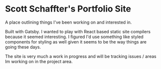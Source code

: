 # Scott Schaffter's Portfolio Site

A place outlining things I've been working on and interested in. 

Built with Gatsby. I wanted to play with React based static site compilers because it seemed interesting. I figured I'd use something like styled components for styling as well given it seems to be the way things are going these days. 

The site is very much a work in progress and will be tracking issues / areas Im working on in the project area.

